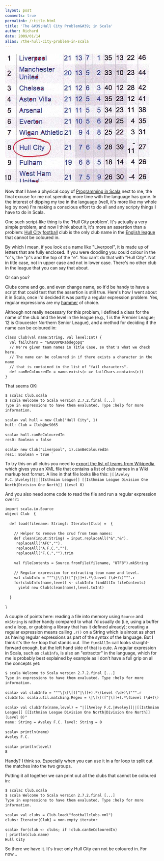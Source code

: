 ```yaml
---
layout: post
comments: true
permalink: /:title.html
title: 'The &#39;Hull City Problem&#39; in Scala'
author: Richard
date: 2009/01/14
alias: /the-hull-city-problem-in-scala
---
```


<img src="/img/posts/flkexport2018/15989274720_4155a0af72_o.jpg" width="471" height="423" alt="4ff9dba8e1e8a-11219736-0-media_httpfarm4static_CDdAA">

Now that I have a physical copy of [Programming in Scala][] next to me,
the final excuse for me not spending more time with the language has
gone. In the interest of dipping my toe in the language (well, it's more
like my whole leg by now) I'm making a conscious effort to do all and
any scripty things I have to do in Scala.

One such script-like thing is the 'Hull City problem'. It's actually a
very simple problem, and now I think about it, it's more an assertion
than a problem: [Hull City][] [football][] club is the only club name in
the [English league][] that cannot be coloured in.

By which I mean, if you look at a name like "Liverpool", it is made up
of letters that are fully enclosed. If you were doodling you could
colour in the "o"s, the "p"s and the top of the "e". You can't do that
with "Hull City". Not in title case, not in upper case and not in lower
case. There's no other club in the league that you can say that about.

Or can you?

Clubs come and go, and even change name, so it'd be handy to have a
script that could test that the assertion is still true. Here's how I
went about it in Scala, once I'd decided it was partly a regular
expression problem. Yes, regular expressions are my [hammer][] of
choice.

Although not really necessary for this problem, I defined a class for
the name of the club and the level in the league (e.g., 1 is the Premier
League; 12 is Gloucester Northern Senior League), and a method for
deciding if the name can be coloured in:

    class Club(val name:String, val level:Int) {
      val failChars = "&ABDOPQRabdegopq"
      // We're given team names in Title Case, so that's what we check here.
      // The name can be coloured in if there exists a character in the name
      // that is contained in the list of "fail characters".
      def canBeColouredIn = name.exists(c => failChars.contains(c))
    }


That seems OK:

    $ scalac Club.scala
    $ scala Welcome to Scala version 2.7.2.final [...]
    Type in expressions to have them evaluated. Type :help for more information.

    scala> val hull = new Club("Hull City", 1)
    hull: Club = Club@bc9065

    scala> hull.canBeColouredIn
    res0: Boolean = false

    scala> new Club("Liverpool", 1).canBeColouredIn
    res1: Boolean = true `

To try this on all clubs you need to [export the list of teams from
Wikipedia][], which gives you an XML file that contains a list of club
names in a Wiki markup text format. A line in that file looks like this:
`|[[Aveley F.C.|Aveley]]||[[Isthmian League]] [[Isthmian League Division One North|Division One North]] (Level 8)`

And you also need some code to read the file and run a regular
expression over it:

    import scala.io.Source
    object Club  {

      def load(filename: String): Iterator[Club] =  {

        // Helper to remove the crud from team names:
        def clean(input:String) = input.replaceAll("&","&").
         replaceAll("AFC","").
         replaceAll("A.F.C.","").
         replaceAll("F.C.","").trim

        val fileContents = Source.fromFile(filename, "UTF8").mkString

        // Regular expression for extracting team name and level.
        val clubInfo = """\|\[\[([^|\]]+).*\(Level (\d+)\)""".r
        for(clubInfo(name,level) <- clubInfo findAllIn fileContents)
          yield new Club(clean(name),level.toInt)

      }

    }


A couple of points here: reading a file into memory using `Source` and
`mkString` is rather handy compared to what I'd usually do (i.e, using a
buffer and a loop, or grabbing a library that has it defined already);
creating a regular expression means calling `.r()` on a String which is
almost as short as having regular expressions as part of the syntax of
the language. But I think it's the `for` loop that stands out. The
`findAllIn` call looks straight-forward enough, but the left hand side
of that is cute. A regular expression in Scala, such as `clubInfo`, is
also an "extractor" in the language, which for me is probably best
explained by example as I don't have a full grip on all the concepts
yet:

    $ scala Welcome to Scala version 2.7.2.final [...]
    Type in expressions to have them evaluated. Type :help for more information.

    scala> val clubInfo = """\|\[\[([^|\]]+).*\(Level (\d+)\)""".r
    clubInfo: scala.util.matching.Regex = \|\[\[([^|\]]+).*\(Level (\d+)\)

    scala> val clubInfo(name,level) = "|[[Aveley F.C.|Aveley]]||[[Isthmian League]] [[Isthmian League Division One North|Division One North]] (Level 8)"
    name: String = Aveley F.C. level: String = 8

    scala> println(name)
    Aveley F.C.

    scala> println(level)
    8

Handy? I think so. Especially when you can use it in a for loop to split
out the matches into the two groups.

Putting it all together we can print out all the clubs that cannot be coloured in:

    $ scalac Club.scala
    $ scala Welcome to Scala version 2.7.2.final [...]
    Type in expressions to have them evaluated. Type :help for more information.

    scala> val clubs = Club.load("footballclubs.xml")
    clubs: Iterator[Club] = non-empty iterator

    scala> for(club <- clubs; if !club.canBeColouredIn)
    | println(club.name)
    Hull City

So there we have it. It's true: only Hull City can not be coloured in.
For now...


  [Programming in Scala]: http://www.artima.com/shop/programming_in_scala
  [Hull City]: http://en.wikipedia.org/wiki/Hull_City_A.F.C.
  [football]: http://en.wikipedia.org/wiki/Association_football
  [English league]: http://en.wikipedia.org/wiki/List_of_football_clubs_in_England
  [hammer]: http://en.wikipedia.org/wiki/Golden_hammer
  [export the list of teams from Wikipedia]: http://en.wikipedia.org/w/index.php?title=Special:Export&pages=List+of+football+clubs+in+England
